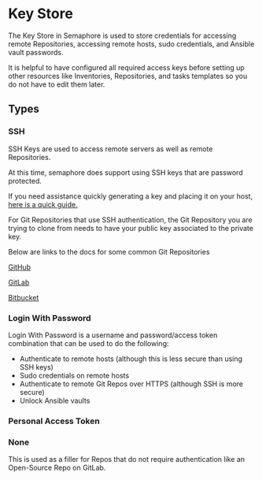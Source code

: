 # Key Store

The Key Store in Semaphore is used to store credentials for accessing remote Repositories, accessing remote hosts, sudo credentials, and Ansible vault passwords.

It is helpful to have configured all required access keys before setting up other resources like Inventories, Repositories, and tasks templates so you do not have to edit them later.

## Types

### SSH
SSH Keys are used to access remote servers as well as remote Repositories.

At this time, semaphore does support using SSH keys that are password protected.

If you need assistance quickly generating a key and placing it on your host, [here is a quick guide.](https://www.digitalocean.com/community/tutorials/how-to-set-up-ssh-keys-on-ubuntu-20-04)

For Git Repositories that use SSH authentication, the Git Repository you are trying to clone from needs to have your public key associated to the private key.

Below are links to the docs for some common Git Repositories

[GitHub](https://docs.github.com/en/authentication/connecting-to-github-with-ssh/adding-a-new-ssh-key-to-your-github-account)

[GitLab](https://docs.gitlab.com/ee/user/ssh.html)

[Bitbucket](https://support.atlassian.com/bitbucket-cloud/docs/set-up-an-ssh-key/)

### Login With Password
Login With Password is a username and password/access token combination that can be used to do the following:
* Authenticate to remote hosts (although this is less secure than using SSH keys)
* Sudo credentials on remote hosts
* Authenticate to remote Git Repos over HTTPS (although SSH is more secure)
* Unlock Ansible vaults

### Personal Access Token

### None
This is used as a filler for Repos that do not require authentication like an Open-Source Repo on GitLab.
